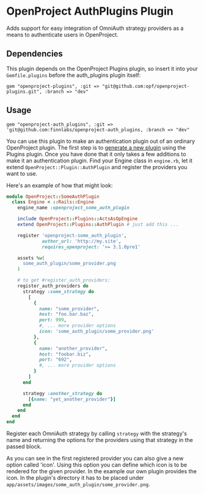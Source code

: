 # OpenProject AuthPlugins Plugin

Adds support for easy integration of OmniAuth strategy providers as a means to authenticate users in OpenProject.

## Dependencies

This plugin depends on the OpenProject Plugins plugin, so insert it into your `Gemfile.plugins` before the auth_plugins plugin itself:

    gem "openproject-plugins", :git => "git@github.com:opf/openproject-plugins.git", :branch => "dev"

## Usage

    gem "openproject-auth_plugins", :git => 'git@github.com:finnlabs/openproject-auth_plugins, :branch => "dev"

You can use this plugin to make an authentication plugin out of an ordinary OpenProject plugin.
The first step is to [generate a new plugin](https://github.com/opf/openproject-plugins#generator) using the Plugins plugin.
Once you have done that it only takes a few additions to make it an authentication plugin.
Find your Engine class in `engine.rb`, let it extend `OpenProject::Plugin::AuthPlugin` and register the providers you want to use.

Here's an example of how that might look:

```ruby
module OpenProject::SomeAuthPlugin
  class Engine < ::Rails::Engine
    engine_name :openproject_some_auth_plugin

    include OpenProject::Plugins::ActsAsOpEngine
    extend OpenProject::Plugins::AuthPlugin # just add this ...

    register 'openproject-some_auth_plugin',
             author_url: 'http://my.site',
             requires_openproject: '>= 3.1.0pre1'

    assets %w(
      some_auth_plugin/some_provider.png
    )

    # to get #register_auth_providers:
    register_auth_providers do
      strategy :some_strategy do
        [
          {
            name: "some_provider",
            host: "foo.bar.baz",
            port: 999,
            #, ... more provider options
            icon: 'some_auth_plugin/some_provider.png'
          },
          {
            name: "another_provider",
            host: "foobar.biz",
            port: "692",
            #, ... more provider options
          }
        ]
      end

      strategy :another_strategy do
        [{name: "yet_another_provider"}]
      end
    end
  end
end
```

Register each OmniAuth strategy by calling `strategy` with the strategy's name and returning the options for the providers using that strategy in the passed block.

As you can see in the first registered provider you can also give a new option called 'icon'.
Using this option you can define which icon is to be rendered for the given provider.
In the example our own plugin provides the icon. In the plugin's directory it has to be placed under `app/assets/images/some_auth_plugin/some_provider.png`.
